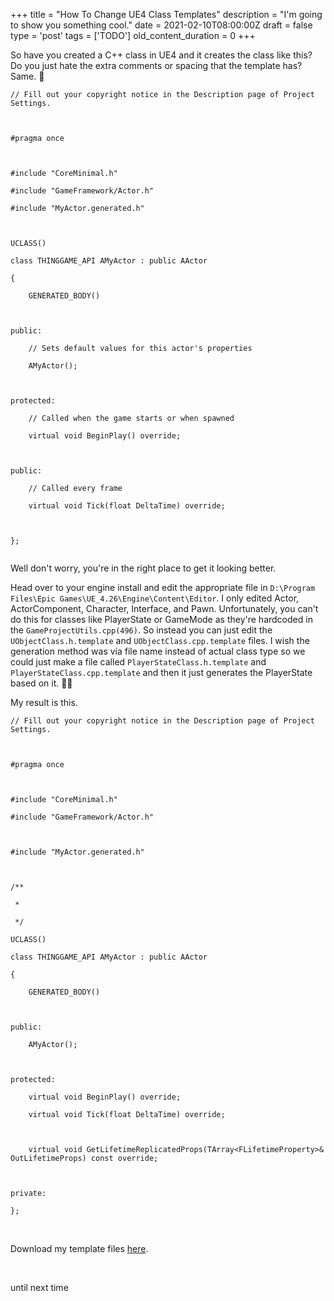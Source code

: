 
+++
title = "How To Change UE4 Class Templates"
description = "I'm going to show you something cool."
date = 2021-02-10T08:00:00Z
draft = false
type = 'post'
tags = ['TODO']
old_content_duration = 0
+++

<p>So have you created a C++ class in UE4 and it creates the class like this? Do you just hate the extra comments or spacing that the template has? Same. 🙁</p>
<pre class="language-cpp"><code>// Fill out your copyright notice in the Description page of Project Settings.

#pragma once

#include "CoreMinimal.h"
#include "GameFramework/Actor.h"
#include "MyActor.generated.h"

UCLASS()
class THINGGAME_API AMyActor : public AActor
{
	GENERATED_BODY()
	
public:	
	// Sets default values for this actor's properties
	AMyActor();

protected:
	// Called when the game starts or when spawned
	virtual void BeginPlay() override;

public:	
	// Called every frame
	virtual void Tick(float DeltaTime) override;

};
</code></pre>
<p>Well don't worry, you're in the right place to get it looking better.</p>
<p>Head over to your engine install and edit the appropriate file in <code>D:\Program Files\Epic Games\UE_4.26\Engine\Content\Editor</code>. I only edited Actor, ActorComponent, Character, Interface, and Pawn. Unfortunately, you can't do this for classes like PlayerState or GameMode as they're hardcoded in the <code>GameProjectUtils.cpp(496)</code>. So instead you can just edit the <code>UObjectClass.h.template</code> and <code>UObjectClass.cpp.template</code> files. I wish the generation method was via file name instead of actual class type so we could just make a file called <code>PlayerStateClass.h.template</code> and <code>PlayerStateClass.cpp.template</code> and then it just generates the PlayerState based on it. 🤷&zwj;♂️</p>
<p>My result is this.</p>
<pre class="language-cpp"><code>// Fill out your copyright notice in the Description page of Project Settings.

#pragma once

#include "CoreMinimal.h"
#include "GameFramework/Actor.h"

#include "MyActor.generated.h"

/**
 *
 */
UCLASS()
class THINGGAME_API AMyActor : public AActor
{
	GENERATED_BODY()

public:
	AMyActor();

protected:
	virtual void BeginPlay() override;
	virtual void Tick(float DeltaTime) override;

	virtual void GetLifetimeReplicatedProps(TArray&lt;FLifetimeProperty&gt;&amp; OutLifetimeProps) const override;

private:
};</code></pre>
<p>&nbsp;</p>
<p>Download my template files <a href="https://files.trdwll.net/2021/02/UE4ClassTemplates.zip" target="_blank" rel="noopener">here</a>.</p>
<p>&nbsp;</p>
<p>until next time</p>
    